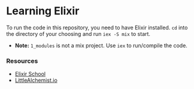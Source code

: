 # Learning Elixir

To run the code in this repository, you need to have Elixir installed.
`cd` into the directory of your choosing and run `iex -S mix` to start.

  - **Note:** `1_modules` is not a mix project. Use `iex` to run/compile the code.

### Resources

- [Elixir School](https://elixirschool.com/en/)
- [LittleAlchemist.io](https://www.youtube.com/watch?v=Jydr6UUYs2U&list=PLaY7qWIrmqtFoZLvOvYRZG5hl367UybRp)